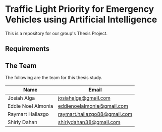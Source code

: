 # Traffic Light Priority for Emergency Vehicles using Artificial Intelligence

This is a repository for our group's Thesis Project.

## **Requirements**

## **The Team**

The following are the team for this thesis study.

|Name|Email|
|----|-----|
|Josiah Alga|josiahalga@gmail.com|
|Eddie Noel Almonia|eddienoelalmonia@gmail.com|
|Raymart Hallazgo|raymart.hallazgo88@gmail.com|
|Shirly Dahan|shirlydahan38@gmail.com|
